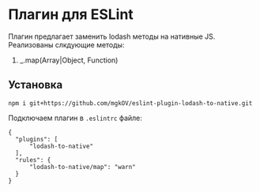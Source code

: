 # Плагин для ESLint

Плагин предлагает заменить lodash методы на нативные JS.  
Реализованы слкдующие методы:

1. \_.map(Array|Object, Function)

## Установка

```
npm i git+https://github.com/mgkOV/eslint-plugin-lodash-to-native.git
```

Подключаем плагин в `.eslintrc` файле:

```
{
  "plugins": [
      "lodash-to-native"
  ],
  "rules": {
      "lodash-to-native/map": "warn"
  }
}
```
